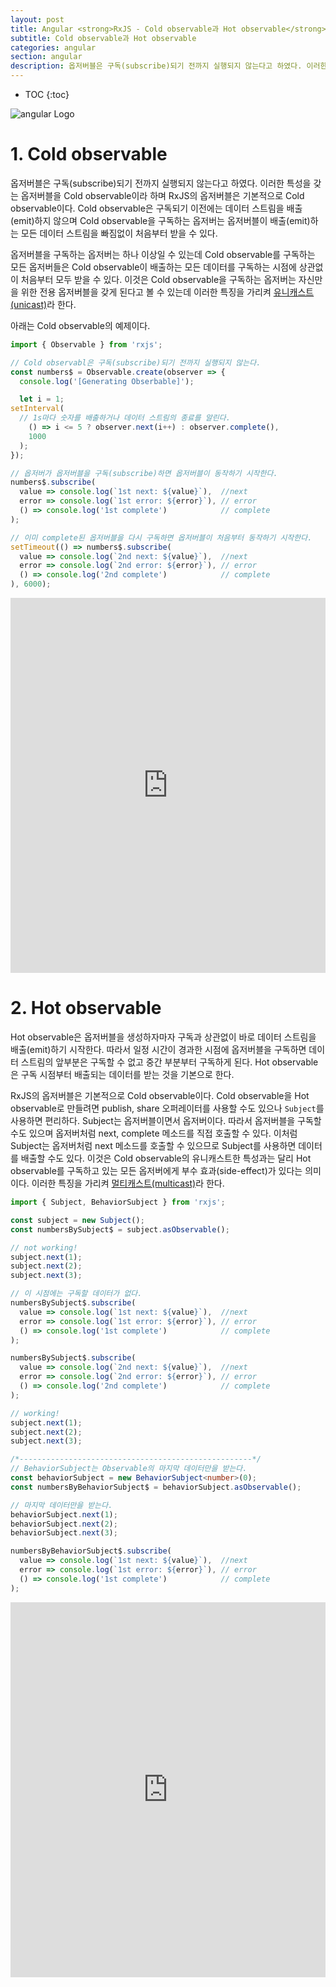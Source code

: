 ```yaml
---
layout: post
title: Angular <strong>RxJS - Cold observable과 Hot observable</strong>
subtitle: Cold observable과 Hot observable
categories: angular
section: angular
description: 옵저버블은 구독(subscribe)되기 전까지 실행되지 않는다고 하였다. 이러한 특성을 갖는 옵저버블을 Cold observable이라 하며 RxJS의 옵저버블은 기본적으로 Cold observable이다. Cold observable은 구독되기 이전에는 데이터 스트림을 배출(emit)하지 않으며 Cold observable을 구독하는 옵저버는 옵저버블이 배출(emit)하는 모든 데이터 스트림을 빠짐없이 처음부터 받을 수 있다.
---
```


* TOC
{:toc}

![angular Logo](/img/angular-logo.png)

# 1. Cold observable

옵저버블은 구독(subscribe)되기 전까지 실행되지 않는다고 하였다. 이러한 특성을 갖는 옵저버블을 Cold observable이라 하며 RxJS의 옵저버블은 기본적으로 Cold observable이다. Cold observable은 구독되기 이전에는 데이터 스트림을 배출(emit)하지 않으며 Cold observable을 구독하는 옵저버는 옵저버블이 배출(emit)하는 모든 데이터 스트림을 빠짐없이 처음부터 받을 수 있다.

옵저버블을 구독하는 옵저버는 하나 이상일 수 있는데 Cold observable를 구독하는 모든 옵저버들은 Cold observable이 배출하는 모든 데이터를 구독하는 시점에 상관없이 처음부터 모두 받을 수 있다. 이것은 Cold observable을 구독하는 옵저버는 자신만을 위한 전용 옵저버블을 갖게 된다고 볼 수 있는데 이러한 특징을 가리켜 [유니캐스트(unicast)](https://ko.wikipedia.org/wiki/유니캐스트)라 한다.

아래는 Cold observable의 예제이다.

```typescript
import { Observable } from 'rxjs';

// Cold observabl은 구독(subscribe)되기 전까지 실행되지 않는다.
const numbers$ = Observable.create(observer => {
  console.log('[Generating Obserbable]');

  let i = 1;
setInterval(
  // 1s마다 숫자를 배출하거나 데이터 스트림의 종료를 알린다.
    () => i <= 5 ? observer.next(i++) : observer.complete(),
    1000
  );
});

// 옵저버가 옵저버블을 구독(subscribe)하면 옵저버블이 동작하기 시작한다.
numbers$.subscribe(
  value => console.log(`1st next: ${value}`),  //next
  error => console.log(`1st error: ${error}`), // error
  () => console.log('1st complete')            // complete
);

// 이미 complete된 옵저버블을 다시 구독하면 옵저버블이 처음부터 동작하기 시작한다.
setTimeout(() => numbers$.subscribe(
  value => console.log(`2nd next: ${value}`),  //next
  error => console.log(`2nd error: ${error}`), // error
  () => console.log('2nd complete')            // complete
), 6000);
```

<iframe src="https://stackblitz.com/edit/cold-observable-exam?ctl=1&embed=1&file=index.ts&hideExplorer=1&hideNavigation=1" frameborder="0" width="100%" height="600"></iframe>

# 2. Hot observable

Hot observable은 옵저버블을 생성하자마자 구독과 상관없이 바로 데이터 스트림을 배출(emit)하기 시작한다. 따라서 일정 시간이 경과한 시점에 옵저버블을 구독하면 데이터 스트림의 앞부분은 구독할 수 없고 중간 부분부터 구독하게 된다. Hot observable은 구독 시점부터 배출되는 데이터를 받는 것을 기본으로 한다.

RxJS의 옵저버블은 기본적으로 Cold observable이다. Cold observable을 Hot observable로 만들려면 publish, share 오퍼레이터를 사용할 수도 있으나 `Subject`를 사용하면 편리하다. Subject는 옵저버블이면서 옵저버이다. 따라서 옵저버블을 구독할 수도 있으며 옵저버처럼 next, complete 메소드를 직접 호출할 수 있다. 이처럼 Subject는 옵저버처럼 next 메소드를 호출할 수 있으므로 Subject를 사용하면 데이터를 배출할 수도 있다. 이것은 Cold observable의 유니캐스트한 특성과는 달리 Hot observable를 구독하고 있는 모든 옵저버에게 부수 효과(side-effect)가 있다는 의미이다. 이러한 특징을 가리켜 [멀티캐스트(multicast)](https://ko.wikipedia.org/wiki/멀티캐스트)라 한다.

```typescript
import { Subject, BehaviorSubject } from 'rxjs';

const subject = new Subject();
const numbersBySubject$ = subject.asObservable();

// not working!
subject.next(1);
subject.next(2);
subject.next(3);

// 이 시점에는 구독할 데이터가 없다.
numbersBySubject$.subscribe(
  value => console.log(`1st next: ${value}`),  //next
  error => console.log(`1st error: ${error}`), // error
  () => console.log('1st complete')            // complete
);

numbersBySubject$.subscribe(
  value => console.log(`2nd next: ${value}`),  //next
  error => console.log(`2nd error: ${error}`), // error
  () => console.log('2nd complete')            // complete
);

// working!
subject.next(1);
subject.next(2);
subject.next(3);

/*----------------------------------------------------*/
// BehaviorSubject는 Observable의 마지막 데이터만을 받는다.
const behaviorSubject = new BehaviorSubject<number>(0);
const numbersByBehaviorSubject$ = behaviorSubject.asObservable();

// 마지막 데이터만을 받는다.
behaviorSubject.next(1);
behaviorSubject.next(2);
behaviorSubject.next(3);

numbersByBehaviorSubject$.subscribe(
  value => console.log(`1st next: ${value}`),  //next
  error => console.log(`1st error: ${error}`), // error
  () => console.log('1st complete')            // complete
);
```

<iframe src="https://stackblitz.com/edit/subject-exam?ctl=1&embed=1&file=index.ts&hideExplorer=1&hideNavigation=1" frameborder="0" width="100%" height="600"></iframe>


